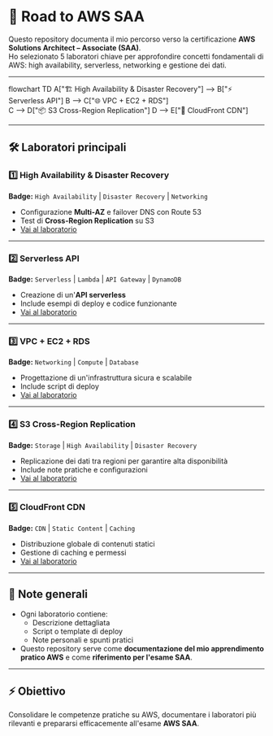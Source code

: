 # 🚀 Road to AWS SAA
Questo repository documenta il mio percorso verso la certificazione **AWS Solutions Architect – Associate (SAA)**.  
Ho selezionato 5 laboratori chiave per approfondire concetti fondamentali di AWS: high availability, serverless, networking e gestione dei dati.

---

flowchart TD
    A["🏗️ High Availability & Disaster Recovery"] --> B["⚡ Serverless API"]
    B --> C["🌐 VPC + EC2 + RDS"]  
    C --> D["📦 S3 Cross-Region Replication"]
    D --> E["🚀 CloudFront CDN"]

---

## 🛠️ Laboratori principali

### 1️⃣ High Availability & Disaster Recovery 
**Badge:** `High Availability` | `Disaster Recovery` | `Networking`  
- Configurazione **Multi-AZ** e failover DNS con Route 53  
- Test di **Cross-Region Replication** su S3  
- [Vai al laboratorio](./lab1-high-availability/README.md)

---

### 2️⃣ Serverless API 
**Badge:** `Serverless` | `Lambda` | `API Gateway` | `DynamoDB`  
- Creazione di un'**API serverless**  
- Include esempi di deploy e codice funzionante  
- [Vai al laboratorio](./lab2-serverless-api/README.md)

---

### 3️⃣ VPC + EC2 + RDS 
**Badge:** `Networking` | `Compute` | `Database`  
- Progettazione di un'infrastruttura sicura e scalabile  
- Include script di deploy  
- [Vai al laboratorio](./lab3-vpc-ec2-rds/README.md)

---

### 4️⃣ S3 Cross-Region Replication 
**Badge:** `Storage` | `High Availability` | `Disaster Recovery`  
- Replicazione dei dati tra regioni per garantire alta disponibilità  
- Include note pratiche e configurazioni  
- [Vai al laboratorio](./lab4-s3-cross-region/README.md)

---

### 5️⃣ CloudFront CDN 
**Badge:** `CDN` | `Static Content` | `Caching`  
- Distribuzione globale di contenuti statici  
- Gestione di caching e permessi  
- [Vai al laboratorio](./lab5-cloudfront-cdn/README.md)

---

## 📝 Note generali
- Ogni laboratorio contiene:
  - Descrizione dettagliata
  - Script o template di deploy
  - Note personali e spunti pratici
- Questo repository serve come **documentazione del mio apprendimento pratico AWS** e come **riferimento per l'esame SAA**.

---

## ⚡ Obiettivo
Consolidare le competenze pratiche su AWS, documentare i laboratori più rilevanti e prepararsi efficacemente all'esame **AWS SAA**.

